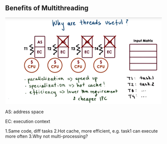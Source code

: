 ## Benefits of Multithreading

![](/assets/benefits_of_multithreading.png)

AS: address space

EC: execution context

1.Same code, diff tasks
2.Hot cache, more efficient, e.g. task1 can execute more often
3.Why not multi-processing?